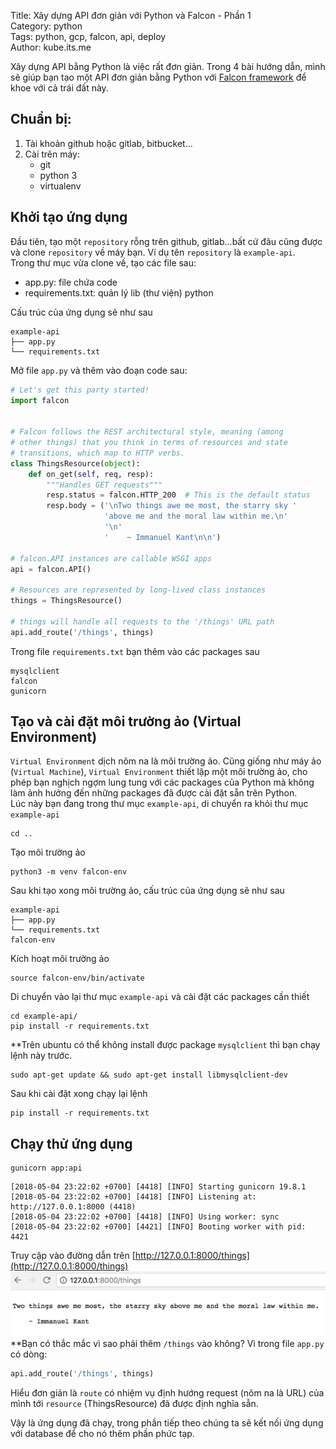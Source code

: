 Title: Xây dựng API đơn giản với Python và Falcon - Phần 1  
Category: python  
Tags: python, gcp, falcon, api, deploy  
Author: kube.its.me  


Xây dựng API bằng Python là việc rất đơn giản. Trong 4 bài hướng dẫn, mình sẽ giúp bạn tạo một API đơn giản bằng Python với [Falcon framework](http://falcon.readthedocs.io/en/stable/) để khoe với cả trái đất này.

## Chuẩn bị:
1. Tài khoản github hoặc gitlab, bitbucket...  
2. Cài trên máy:
    - git
    - python 3 
    - virtualenv

## Khởi tạo ứng dụng
Đầu tiên, tạo một `repository` rỗng trên github, gitlab...bất cứ đâu cũng được và clone `repository` về máy bạn. Ví dụ tên `repository` là `example-api`.  
Trong thư mục vừa clone về, tạo các file sau:
- app.py: file chứa code
- requirements.txt: quản lý lib (thư viện) python 

Cấu trúc của ứng dụng sẽ như sau
```
example-api
├── app.py
└── requirements.txt
```
Mở file `app.py` và thêm vào đoạn code sau:
```python
# Let's get this party started!
import falcon


# Falcon follows the REST architectural style, meaning (among
# other things) that you think in terms of resources and state
# transitions, which map to HTTP verbs.
class ThingsResource(object):
    def on_get(self, req, resp):
        """Handles GET requests"""
        resp.status = falcon.HTTP_200  # This is the default status
        resp.body = ('\nTwo things awe me most, the starry sky '
                     'above me and the moral law within me.\n'
                     '\n'
                     '    ~ Immanuel Kant\n\n')

# falcon.API instances are callable WSGI apps
api = falcon.API()

# Resources are represented by long-lived class instances
things = ThingsResource()

# things will handle all requests to the '/things' URL path
api.add_route('/things', things)
```
Trong file `requirements.txt` bạn thêm vào các packages sau
```
mysqlclient
falcon
gunicorn
```

## Tạo và cài đặt môi trường ảo (Virtual Environment)
`Virtual Environment` dịch nôm na là môi trường ảo. Cũng giống như máy ảo (`Virtual Machine`), `Virtual Environment` thiết lập một môi trường ảo, cho phép bạn nghịch ngợm lung tung với các packages của Python mà không làm ảnh hưởng đến những packages đã được cài đặt sẵn trên Python.  
Lúc này bạn đang trong thư mục `example-api`, di chuyển ra khỏi thư mục `example-api` 
```
cd ..
```
Tạo môi trường ảo
```
python3 -m venv falcon-env
```
Sau khi tạo xong môi trường ảo, cấu trúc của ứng dụng sẽ như sau
```
example-api
├── app.py
└── requirements.txt
falcon-env
```
Kích hoạt môi trường ảo
```
source falcon-env/bin/activate
```
Di chuyển vào lại thư mục `example-api` và cài đặt các packages cần thiết
```
cd example-api/
pip install -r requirements.txt
```
**Trên ubuntu có thể không install được package `mysqlclient` thì bạn chạy lệnh này trước.
```
sudo apt-get update && sudo apt-get install libmysqlclient-dev
```
Sau khi cài đặt xong chạy lại lệnh
```
pip install -r requirements.txt
```

## Chạy thử ứng dụng
```
gunicorn app:api
```
```
[2018-05-04 23:22:02 +0700] [4418] [INFO] Starting gunicorn 19.8.1
[2018-05-04 23:22:02 +0700] [4418] [INFO] Listening at: http://127.0.0.1:8000 (4418)
[2018-05-04 23:22:02 +0700] [4418] [INFO] Using worker: sync
[2018-05-04 23:22:02 +0700] [4421] [INFO] Booting worker with pid: 4421
```
Truy cập vào đường dẫn trên [http://127.0.0.1:8000/things](http://127.0.0.1:8000/things)
![first run app](images/ftg_first_run_app.png)
**Bạn có thắc mắc vì sao phải thêm `/things` vào không? Vì trong file `app.py` có dòng:
```python
api.add_route('/things', things)
```
Hiểu đơn giản là `route` có nhiệm vụ định hướng request (nôm na là URL) của mình tới `resource` (ThingsResource) đã được định nghĩa sẵn.

Vậy là ứng dụng đã chạy, trong phần tiếp theo chúng ta sẽ kết nối ứng dụng với database để cho nó thêm phần phức tạp.
